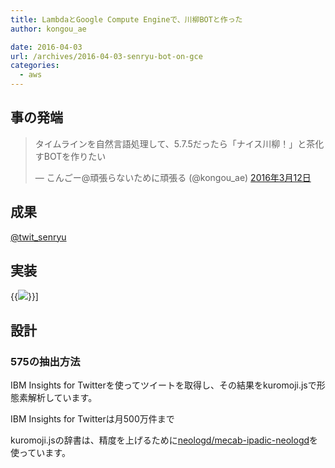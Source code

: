 ```yaml
---
title: LambdaとGoogle Compute Engineで、川柳BOTと作った
author: kongou_ae
date: 2016-04-03
url: /archives/2016-04-03-senryu-bot-on-gce
categories:
  - aws
---
```


## 事の発端

<blockquote class="twitter-tweet" data-lang="ja"><p lang="ja" dir="ltr">タイムラインを自然言語処理して、5.7.5だったら「ナイス川柳！」と茶化すBOTを作りたい</p>&mdash; こんごー@頑張らないために頑張る (@kongou_ae) <a href="https://twitter.com/kongou_ae/status/708466918445821952">2016年3月12日</a></blockquote>
<script async src="//platform.twitter.com/widgets.js" charset="utf-8"></script>

## 成果
[@twit_senryu](https://twitter.com/twit_senryu)

## 実装

{{<img src="http://aimless.jp/blog/images/2016-04-03-001.png">}}]

## 設計

### 575の抽出方法

IBM Insights for Twitterを使ってツイートを取得し、その結果をkuromoji.jsで形態素解析しています。

IBM Insights for Twitterは月500万件まで

kuromoji.jsの辞書は、精度を上げるために[neologd/mecab-ipadic-neologd](https://github.com/neologd/mecab-ipadic-neologd)を使っています。

